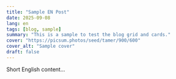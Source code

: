 ```yaml
---
title: "Sample EN Post"
date: 2025-09-08
lang: en
tags: [blog, sample]
summary: "This is a sample to test the blog grid and cards."
cover: "https://picsum.photos/seed/tamer/900/600"
cover_alt: "Sample cover"
draft: false
---
```


Short English content...

